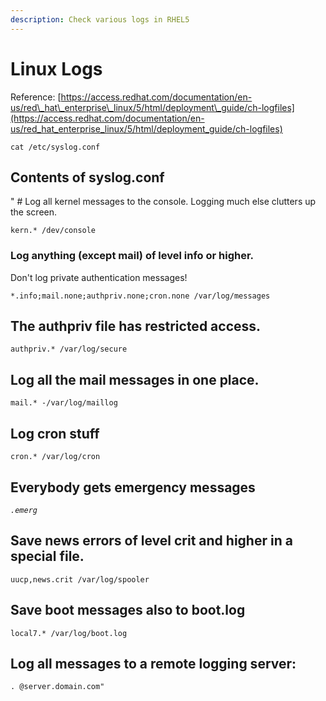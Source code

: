 ```yaml
---
description: Check various logs in RHEL5
---
```


# Linux Logs

Reference: [https://access.redhat.com/documentation/en-us/red\_hat\_enterprise\_linux/5/html/deployment\_guide/ch-logfiles](https://access.redhat.com/documentation/en-us/red_hat_enterprise_linux/5/html/deployment_guide/ch-logfiles)

`cat /etc/syslog.conf`

## Contents of syslog.conf

" \# Log all kernel messages to the console. Logging much else clutters up the screen.

`kern.* /dev/console`

### Log anything \(except mail\) of level info or higher.

Don't log private authentication messages!

`*.info;mail.none;authpriv.none;cron.none /var/log/messages`

## The authpriv file has restricted access.

`authpriv.* /var/log/secure`

## Log all the mail messages in one place.

`mail.* -/var/log/maillog`

## Log cron stuff

`cron.* /var/log/cron`

## Everybody gets emergency messages

_`.emerg`_

## Save news errors of level crit and higher in a special file.

`uucp,news.crit /var/log/spooler`

## Save boot messages also to boot.log

`local7.* /var/log/boot.log`

## Log all messages to a remote logging server:

`. @server.domain.com"`


